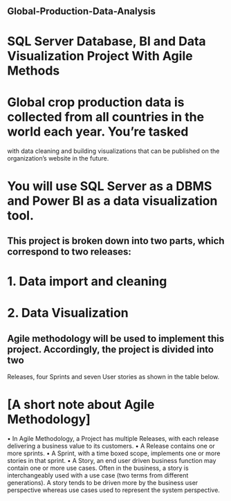 ## Global-Production-Data-Analysis
# SQL Server Database, BI and Data Visualization Project With Agile Methods
 
 # Global crop production data is collected from all countries in the world each year. You’re tasked
with data cleaning and building visualizations that can be published on the organization’s website in the
future. 
# You will use SQL Server as a DBMS and Power BI as a data visualization tool.

## This project is broken down into two parts, which correspond to two releases:
# 1. Data import and cleaning
# 2. Data Visualization

## Agile methodology will be used to implement this project. Accordingly, the project is divided into two
Releases, four Sprints and seven User stories as shown in the table below.

# [A short note about Agile Methodology]
• In Agile Methodology, a Project has multiple Releases, with each release delivering a business
value to its customers.
• A Release contains one or more sprints.
• A Sprint, with a time boxed scope, implements one or more stories in that sprint.
• A Story, an end user driven business function may contain one or more use cases. Often in the
business, a story is interchangeably used with a use case (two terms from different generations).
A story tends to be driven more by the business user perspective whereas use cases used to
represent the system perspective.


